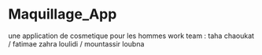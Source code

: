 # Maquillage_App
une application de cosmetique pour les hommes
work team : taha chaoukat / fatimae zahra loulidi / mountassir loubna
